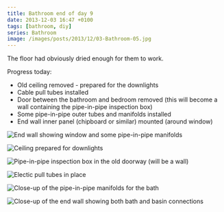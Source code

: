 ```yaml
---
title: Bathroom end of day 9
date: 2013-12-03 16:47 +0100
tags: [bathroom, diy]
series: Bathroom
image: /images/posts/2013/12/03-Bathroom-05.jpg
---
```


The floor had obviously dried enough for them to work.

Progress today:

- Old ceiling removed - prepared for the downlights
- Cable pull tubes installed
- Door between the bathroom and bedroom removed (this will become a wall containing the pipe-in-pipe inspection box)
- Some pipe-in-pipe outer tubes and manifolds installed
- End wall inner panel (chipboard or similar) mounted (around window)

![End wall showing window and some pipe-in-pipe manifolds](/images/posts/2013/12/03-Bathroom-01.jpg)

![Ceiling prepared for downlights](/images/posts/2013/12/03-Bathroom-02.jpg)

![Pipe-in-pipe inspection box in the old doorway (will be a wall)](/images/posts/2013/12/03-Bathroom-03.jpg)

![Electic pull tubes in place](/images/posts/2013/12/03-Bathroom-04.jpg)

![Close-up of the pipe-in-pipe manifolds for the bath](/images/posts/2013/12/03-Bathroom-05.jpg)

![Close-up of the end wall showing both bath and basin connections](/images/posts/2013/12/03-Bathroom-06.jpg)
